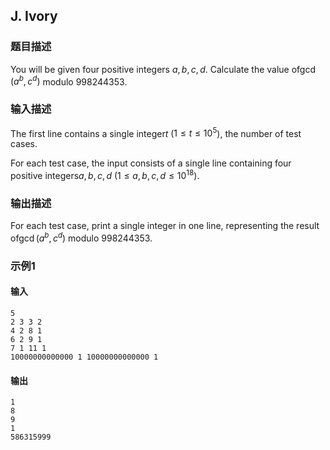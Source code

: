## J. Ivory

### 题目描述

You will be given four positive integers $\textstyle a, b, c, d$. Calculate the value
of$\textstyle \operatorname{gcd}(a^b, c^d)$ modulo $\textstyle 998244353$.

### 输入描述

The first line contains a single integer$\textstyle t$ ($\textstyle 1 \le t \le 10^5$), the number
of test cases.

For each test case, the input consists of a single line containing four
positive integers$\textstyle a, b, c, d$ ($\textstyle 1 \le a, b, c, d \le 10^{18}$).

### 输出描述

For each test case, print a single integer in one line, representing the
result of$\textstyle \operatorname{gcd}(a^b, c^d)$ modulo $\textstyle 998244353$.

### 示例1

#### 输入

```plain
5
2 3 3 2
4 2 8 1
6 2 9 1
7 1 11 1
10000000000000 1 10000000000000 1
```

#### 输出

```plain
1
8
9
1
586315999
```


